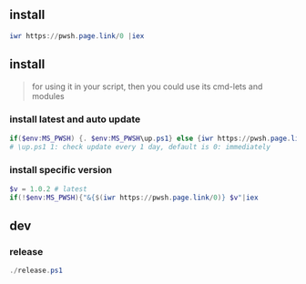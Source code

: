 ## install
```powershell
iwr https://pwsh.page.link/0 |iex
```

## install
> for using it in your script, then you could use its cmd-lets and modules

### install latest and auto update
```powershell
if($env:MS_PWSH) {. $env:MS_PWSH\up.ps1} else {iwr https://pwsh.page.link/0 |iex}
# \up.ps1 1: check update every 1 day, default is 0: immediately
```
### install specific version
```powershell
$v = 1.0.2 # latest
if(!$env:MS_PWSH){"&{$(iwr https://pwsh.page.link/0)} $v"|iex
```

## dev
### release
```powershell
./release.ps1
```